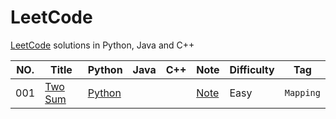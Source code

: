# LeetCode
[LeetCode](https://leetcode.com/) solutions in Python, Java and C++

| NO.  | Title                                            | Python                                 | Java | C++  | Note                     | Difficulty | Tag       |
| ---- | ------------------------------------------------ | -------------------------------------- | ---- | ---- | ------------------------ | ---------- | --------- |
| 001  | [Two Sum](https://leetcode.com/problems/two-sum) | [Python](000.%20Two%20Sum/solution.py) |      |      | [Note](000.%20Two%20Sum) | Easy       | `Mapping` |

